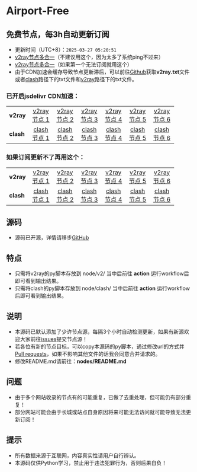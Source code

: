 # Airport-Free
## 免费节点，每3h自动更新订阅

- 更新时间（UTC+8）：`2025-03-27 05:20:51`
- [v2ray节点多合一](https://cdn.jsdelivr.net/gh/xiaoji235/airport-free/v2ray.txt)（不建议用这个，因为太多了系统ping不过来）
- [v2ray节点多合一](https://gh.b52m.cn/https://github.com/xiaoji235/airport-free/blob/main/v2ray.txt)（如果第一个无法订阅就用这个）
- 由于CDN加速会缓存导致节点更新滞后，可以前往[Github](https://github.com/xiaoji235/airport-free)获取<strong>v2ray.txt</strong>文件或者[clash](https://github.com/xiaoji235/airport-free/tree/main/clash)路径下的txt文件和[v2ray](https://github.com/xiaoji235/airport-free/tree/main/v2ray)路径下的txt文件。

### 已开启jsdelivr CDN加速：

<table style="width:90%">
<tr><td><strong>v2ray</strong></td>
<td align="center"><a href="https://cdn.jsdelivr.net/gh/xiaoji235/airport-free/v2ray/clashnodecc.txt">v2ray节点 1</a></td>
<td align="center"><a href="https://cdn.jsdelivr.net/gh/xiaoji235/airport-free/v2ray/naidounode.txt">v2ray节点 2</a></td>
<td align="center"><a href="https://cdn.jsdelivr.net/gh/xiaoji235/airport-free/v2ray/nodefree.txt">v2ray节点 3</a></td>
<td align="center"><a href="https://cdn.jsdelivr.net/gh/xiaoji235/airport-free/v2ray/nodev2ray.txt">v2ray节点 4</a></td>
<td align="center"><a href="https://cdn.jsdelivr.net/gh/xiaoji235/airport-free/v2ray/v2rayshare.txt">v2ray节点 5</a></td>
<td align="center"><a href="https://cdn.jsdelivr.net/gh/xiaoji235/airport-free/v2ray/wenode.txt">v2ray节点 6</a></td>


</tr>
<tr><td><strong>clash</strong></td>
<td align="center"><a href="https://cdn.jsdelivr.net/gh/xiaoji235/airport-free/clash/clashnodecc.txt">clash节点 1</a></td>
<td align="center"><a href="https://cdn.jsdelivr.net/gh/xiaoji235/airport-free/clash/naidounode.txt">clash节点 2</a></td>
<td align="center"><a href="https://cdn.jsdelivr.net/gh/xiaoji235/airport-free/clash/nodefree.txt">clash节点 3</a></td>
<td align="center"><a href="https://cdn.jsdelivr.net/gh/xiaoji235/airport-free/clash/nodev2ray.txt">clash节点 4</a></td>
<td align="center"><a href="https://cdn.jsdelivr.net/gh/xiaoji235/airport-free/clash/v2rayshare.txt">clash节点 5</a></td>
<td align="center"><a href="https://cdn.jsdelivr.net/gh/xiaoji235/airport-free/clash/wenode.txt">clash节点 6</a></td>


</tr>
</table>

### 如果订阅更新不了再用这个：

<table style="width:90%">
<tr><td><strong>v2ray</strong></td>
<td align="center"><a href="https://gh.b52m.cn/https://github.com/xiaoji235/airport-free/blob/main/v2ray/clashnodecc.txt">v2ray节点 1</a></td>
<td align="center"><a href="https://gh.b52m.cn/https://github.com/xiaoji235/airport-free/blob/main/v2ray/naidounode.txt">v2ray节点 2</a></td>
<td align="center"><a href="https://gh.b52m.cn/https://github.com/xiaoji235/airport-free/blob/main/v2ray/nodefree.txt">v2ray节点 3</a></td>
<td align="center"><a href="https://gh.b52m.cn/https://github.com/xiaoji235/airport-free/blob/main/v2ray/nodev2ray.txt">v2ray节点 4</a></td>
<td align="center"><a href="https://gh.b52m.cn/https://github.com/xiaoji235/airport-free/blob/main/v2ray/v2rayshare.txt">v2ray节点 5</a></td>
<td align="center"><a href="https://gh.b52m.cn/https://github.com/xiaoji235/airport-free/blob/main/v2ray/wenode.txt">v2ray节点 6</a></td>


</tr>
<tr><td><strong>clash</strong></td>
<td align="center"><a href="https://gh.b52m.cn/https://github.com/xiaoji235/airport-free/blob/main/clash/clashnodecc.txt">clash节点 1</a></td>
<td align="center"><a href="https://gh.b52m.cn/https://github.com/xiaoji235/airport-free/blob/main/clash/naidounode.txt">clash节点 2</a></td>
<td align="center"><a href="https://gh.b52m.cn/https://github.com/xiaoji235/airport-free/blob/main/clash/nodefree.txt">clash节点 3</a></td>
<td align="center"><a href="https://gh.b52m.cn/https://github.com/xiaoji235/airport-free/blob/main/clash/nodev2ray.txt">clash节点 4</a></td>
<td align="center"><a href="https://gh.b52m.cn/https://github.com/xiaoji235/airport-free/blob/main/clash/v2rayshare.txt">clash节点 5</a></td>
<td align="center"><a href="https://gh.b52m.cn/https://github.com/xiaoji235/airport-free/blob/main/clash/wenode.txt">clash节点 6</a></td>


</tr>
</table>

## 源码
- 源码已开源，详情请移步[GitHub](https://github.com/xiaoji235/airport-free/tree/main)

## 特点
- 只需将v2ray的py脚本存放到 node/v2/ 当中后前往 <strong>action</strong> 运行workflow后即可看到输出结果。
- 只需将clash的py脚本存放到 node/clash/ 当中后前往 <strong>action</strong> 运行workflow后即可看到输出结果。

## 说明
- 本源码已默认添加了少许节点源，每隔3个小时自动检测更新，如果有新源欢迎大家前往[issues](https://github.com/xiaoji235/airport-free/issues)提交节点源！
- 若各位有新的节点目标，可以copy本源码的py脚本，通过修改url的方式并[Pull requests](https://github.com/xiaoji235/airport-free/pulls)，如果不影响其他文件的话我会同意合并请求的。
- 修改README.md请前往：<strong>nodes/README.md</strong>

## 问题
- 由于多个网站收录的节点有的可能重复，已做了去重处理，但可能仍有部分重复！
- 部分网站可能会由于长城或站点自身原因将来可能无法访问就可能导致无法更新订阅！

## 提示
- 所有数据来源于互联网，内容真实性请用户自行辨认。
- 本源码仅供Python学习，禁止用于违法犯罪行为，否则后果自负！
